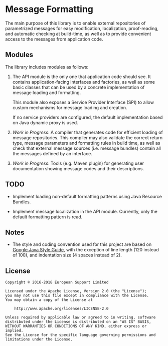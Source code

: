 # Message Formatting

The main purpose of this library is to enable external repositories of parametrized messages for easy modification,
localization, proof-reading, and automatic checking at build-time, as well as to provide convenient access to the
messages from application code.

## Modules

The library includes modules as follows:

1. The API module is the only one that application code should see. It contains application-facing interfaces and
   factories, as well as some basic classes that can be used by a concrete implementation of message loading and
   formatting.
      
   This module also exposes a Service Provider Interface (SPI) to allow custom mechanisms for message loading and 
   creation.
   
   If no service providers are configured, the default implementation based on Java dynamic proxy is used.  

2. _Work in Progress_: A compiler that generates code for efficient loading of message repositories. This compiler may
   also validate the correct return type, message parameters and formatting rules in build time, as well as check that 
   external message sources (i.e. message bundles) contain all the messages defined by an interface. 

3. _Work in Progress_: Tools (e.g. Maven plugin) for generating user documentation showing message codes and their 
  descriptions.

## TODO

- Implement loading non-default formatting patterns using Java Resource Bundles.

- Implement message localization in the API module. Currently, only the default formatting pattern is read.

## Notes

- The style and coding convention used for this project are based on 
  [Google Java Style Guide](https://google.github.io/styleguide/javaguide.html), with the exception of line length 
  (120 instead of 100), and indentation size (4 spaces instead of 2). 

## License

    Copyright © 2016-2018 European Support Limited
    
    Licensed under the Apache License, Version 2.0 (the "License");
    you may not use this file except in compliance with the License.
    You may obtain a copy of the License at
    
        http://www.apache.org/licenses/LICENSE-2.0
    
    Unless required by applicable law or agreed to in writing, software
    distributed under the License is distributed on an "AS IS" BASIS,
    WITHOUT WARRANTIES OR CONDITIONS OF ANY KIND, either express or implied.
    See the License for the specific language governing permissions and
    limitations under the License.  